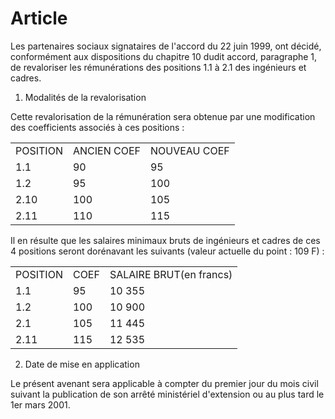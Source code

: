 # Article

Les partenaires sociaux signataires de l'accord du 22 juin 1999, ont décidé, conformément aux dispositions du chapitre 10 dudit accord, paragraphe 1, de revaloriser les rémunérations des positions 1.1 à 2.1 des ingénieurs et cadres.

1. Modalités de la revalorisation

Cette revalorisation de la rémunération sera obtenue par une modification des coefficients associés à ces positions :



|  |  |  |
| --- | --- | --- |
| POSITION | ANCIEN COEF  | NOUVEAU COEF  |
| 1.1  | 90  | 95  |
| 1.2  | 95  | 100  |
| 2.10  | 100  | 105  |
| 2.11  | 110  | 115  |

Il en résulte que les salaires minimaux bruts de ingénieurs et cadres de ces 4 positions seront dorénavant les suivants (valeur actuelle du point : 109 F) :



|  |  |  |
| --- | --- | --- |
| POSITION | COEF  | SALAIRE BRUT(en francs)  |
| 1.1  | 95  | 10 355  |
| 1.2  | 100  | 10 900  |
| 2.1  | 105  | 11 445  |
| 2.11  | 115  | 12 535  |

2. Date de mise en application

Le présent avenant sera applicable à compter du premier jour du mois civil suivant la publication de son arrêté ministériel d'extension ou au plus tard le 1er mars 2001.

